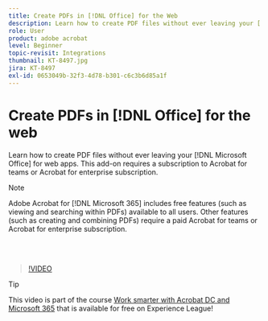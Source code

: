```yaml
---
title: Create PDFs in [!DNL Office] for the Web
description: Learn how to create PDF files without ever leaving your [!DNL Microsoft Office] for web apps
role: User
product: adobe acrobat
level: Beginner
topic-revisit: Integrations
thumbnail: KT-8497.jpg
jira: KT-8497
exl-id: 0653049b-32f3-4d78-b301-c6c3b6d85a1f
---
```

# Create PDFs in [!DNL Office] for the web

Learn how to create PDF files without ever leaving your [!DNL Microsoft Office] for web apps. This add-on requires a subscription to Acrobat for teams or Acrobat for enterprise subscription.

>[!NOTE]
>
>Adobe Acrobat for [!DNL Microsoft 365] includes free features (such as viewing and searching within PDFs) available to all users. Other features (such as creating and combining PDFs) require a paid Acrobat for teams or Acrobat for enterprise subscription.

<br>&nbsp;

>[!VIDEO](https://video.tv.adobe.com/v/337482?quality=12&learn=on&hidetitle=true)

>[!TIP]
>
>This video is part of the course [Work smarter with Acrobat DC and Microsoft 365](https://experienceleague.adobe.com/?recommended=Acrobat-U-1-2021.microsoft365) that is available for free on Experience League!
